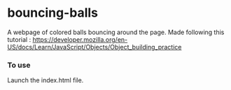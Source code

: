 # bouncing-balls
A webpage of colored balls bouncing around the page. Made following this tutorial : https://developer.mozilla.org/en-US/docs/Learn/JavaScript/Objects/Object_building_practice

### To use

Launch the index.html file.
